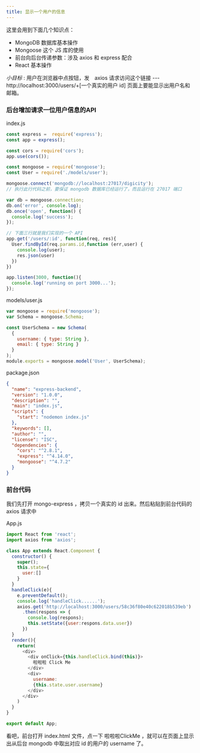 ```yaml
---
title: 显示一个用户的信息
---
```


这里会用到下面几个知识点：

- MongoDB 数据库基本操作
- Mongoose 这个 JS 库的使用
- 前台向后台传递参数：涉及 axios 和 express 配合
- React 基本操作

*小目标* : 用户在浏览器中点按钮，发　axios 请求访问这个链接 --- http://localhost:3000/users/+[一个真实的用户 id]
页面上要能显示出用户名和邮箱。

### 后台增加请求一位用户信息的API

index.js

```js
const express =  require('express');
const app = express();

const cors = require('cors');
app.use(cors());

const mongoose = require('mongoose');
const User = require('./models/user');

mongoose.connect('mongodb://localhost:27017/digicity');
// 执行此行代码之前，要保证 mongodb 数据库已经运行了，而且运行在 27017 端口

var db = mongoose.connection;
db.on('error', console.log);
db.once('open', function() {
  console.log('success');
});

// 下面三行就是我们实现的一个 API
app.get('/users/:id', function(req, res){
  User.findById(req.params.id,function (err,user) {
    console.log(user);
    res.json(user)
  })
})

app.listen(3000, function(){
  console.log('running on port 3000...');
});
```

models/user.js

```js
var mongoose = require('mongoose');
var Schema = mongoose.Schema;

const UserSchema = new Schema(
  {
    username: { type: String },
    email: { type: String }
  }
);
module.exports = mongoose.model('User', UserSchema);
```

package.json

```json
{
  "name": "express-backend",
  "version": "1.0.0",
  "description": "",
  "main": "index.js",
  "scripts": {
    "start": "nodemon index.js"
  },
  "keywords": [],
  "author": "",
  "license": "ISC",
  "dependencies": {
    "cors": "^2.8.1",
    "express": "^4.14.0",
    "mongoose": "^4.7.2"
  }
}
```

### 前台代码

我们先打开 mongo-express ，拷贝一个真实的 id 出来。然后粘贴到前台代码的 axios 请求中

App.js

```js
import React from 'react';
import axios from 'axios';

class App extends React.Component {
  constructor() {
    super();
    this.state={
      user:[]
    }
  }
  handleClick(e){
    e.preventDefault();
    console.log('handleClick......');
    axios.get('http://localhost:3000/users/58c36f80e40c622018b539eb')
      .then(respons => {
        console.log(respons);
        this.setState({user:respons.data.user})
      })
  }
  render(){
    return(
      <div>
        <div onClick={this.handleClick.bind(this)}>
          啦啦啦 Click Me
        </div>
        <div>
          username:
          {this.state.user.username}
        </div>
      </div>
    )
  }
}

export default App;
```

看吧，前台打开 index.html 文件，点一下 啦啦啦ClickMe ，就可以在页面上显示出从后台 mongodb 中取出对应 id 的用户的 username 了。
